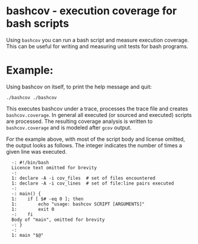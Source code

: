 # bashcov - execution coverage for bash scripts

Using `bashcov` you can run a bash script and measure execution coverage. This
can be useful for writing and measuring unit tests for bash programs.

# Example:

Using bashcov on itself, to print the help message and quit:

```
./bashcov ./bashcov
```

This executes bashcov under a trace, processes the trace file and creates
`bashcov.coverage`. In general all executed (or sourced and executed) scripts
are processed. The resulting coverage analysis is written to `bashcov.coverage`
and is modeled after `gcov` output.

For the example above, with most of the script body and license omitted, the
output looks as follows. The integer indicates the number of times a given line
was executed.

```
  -: #!/bin/bash
  Licence text omitted for brevity
  -: 
  1: declare -A -i cov_files  # set of files encountered
  1: declare -A -i cov_lines  # set of file:line pairs executed
  -: 
  -: main() {
  1: 	if [ $# -eq 0 ]; then
  1: 		echo "usage: bashcov SCRIPT [ARGUMENTS]"
  1: 		exit 0
  -: 	fi
  Body of "main", omitted for brevity
  -: }
  -: 
  1: main "$@"
```
